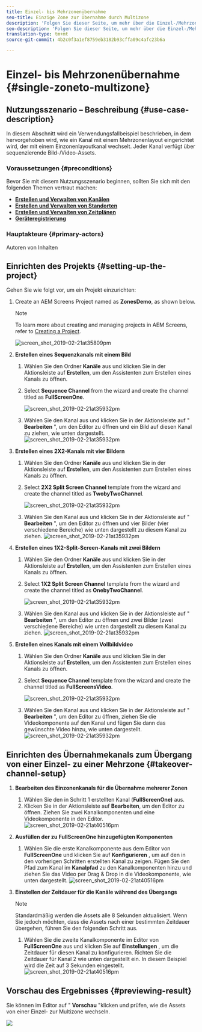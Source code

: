 ```yaml
---
title: Einzel- bis Mehrzonenübernahme
seo-title: Einzige Zone zur Übernahme durch Multizone
description: 'Folgen Sie dieser Seite, um mehr über die Einzel-/Mehrzonenübernahme in einem AEM Screens-Projekt zu erfahren.  '
seo-description: 'Folgen Sie dieser Seite, um mehr über die Einzel-/Mehrzonenübernahme in einem AEM Screens-Projekt zu erfahren.    '
translation-type: tm+mt
source-git-commit: 4b2c0f3a1ef8759eb3182b93cffa09c4afc23b6a

---
```



# Einzel- bis Mehrzonenübernahme {#single-zoneto-multizone}

## Nutzungsszenario – Beschreibung {#use-case-description}

In diesem Abschnitt wird ein Verwendungsfallbeispiel beschrieben, in dem hervorgehoben wird, wie ein Kanal mit einem Mehrzonenlayout eingerichtet wird, der mit einem Einzonenlayoutkanal wechselt. Jeder Kanal verfügt über sequenzierende Bild-/Video-Assets.

### Voraussetzungen {#preconditions}

Bevor Sie mit diesem Nutzungsszenario beginnen, sollten Sie sich mit den folgenden Themen vertraut machen:

* **[Erstellen und Verwalten von Kanälen](/help/screens/managing-channels.md)**
* **[Erstellen und Verwalten von Standorten](/help/screens/managing-locations.md)**
* **[Erstellen und Verwalten von Zeitplänen](/help/screens/managing-schedules.md)**
* **[Geräteregistrierung](/help/screens/device-registration.md)**

### Hauptakteure {#primary-actors}

Autoren von Inhalten

## Einrichten des Projekts {#setting-up-the-project}

Gehen Sie wie folgt vor, um ein Projekt einzurichten:

1. Create an AEM Screens Project named as **ZonesDemo**, as shown below.

   >[!NOTE]
   >
   >To learn more about creating and managing projects in AEM Screens, refer to [Creating a Project](/help/screens/creating-a-screens-project.md).

   ![screen_shot_2019-02-21at35809pm](assets/SZtoMZ1.png)

1. **Erstellen eines Sequenzkanals mit einem Bild**

   1. Wählen Sie den Ordner **Kanäle** aus und klicken Sie in der Aktionsleiste auf **Erstellen**, um den Assistenten zum Erstellen eines Kanals zu öffnen.
   1. Select **Sequence Channel** from the wizard and create the channel titled as **FullScreenOne**.

      ![screen_shot_2019-02-21at35932pm](assets/SZtoMZ2.png)
   1. Wählen Sie den Kanal aus und klicken Sie in der Aktionsleiste auf &quot; **Bearbeiten** &quot;, um den Editor zu öffnen und ein Bild auf diesen Kanal zu ziehen, wie unten dargestellt.
      ![screen_shot_2019-02-21at35932pm](assets/SZtoMZ3.png)

1. **Erstellen eines 2X2-Kanals mit vier Bildern**

   1. Wählen Sie den Ordner **Kanäle** aus und klicken Sie in der Aktionsleiste auf **Erstellen**, um den Assistenten zum Erstellen eines Kanals zu öffnen.

   1. Select **2X2 Split Screen Channel** template from the wizard and create the channel titled as **TwobyTwoChannel**.

      ![screen_shot_2019-02-21at35932pm](assets/SZtoMZ4.png)
   1. Wählen Sie den Kanal aus und klicken Sie in der Aktionsleiste auf &quot; **Bearbeiten** &quot;, um den Editor zu öffnen und vier Bilder (vier verschiedene Bereiche) wie unten dargestellt zu diesem Kanal zu ziehen.
      ![screen_shot_2019-02-21at35932pm](assets/SZtoMZ5.png)

1. **Erstellen eines 1X2-Split-Screen-Kanals mit zwei Bildern**

   1. Wählen Sie den Ordner **Kanäle** aus und klicken Sie in der Aktionsleiste auf **Erstellen**, um den Assistenten zum Erstellen eines Kanals zu öffnen.

   1. Select **1X2 Split Screen Channel** template from the wizard and create the channel titled as **OnebyTwoChannel**.

      ![screen_shot_2019-02-21at35932pm](assets/SZtoMZ6.png)
   1. Wählen Sie den Kanal aus und klicken Sie in der Aktionsleiste auf &quot; **Bearbeiten** &quot;, um den Editor zu öffnen und zwei Bilder (zwei verschiedene Bereiche) wie unten dargestellt zu diesem Kanal zu ziehen.
      ![screen_shot_2019-02-21at35932pm](assets/SZtoMZ7.png)

1. **Erstellen eines Kanals mit einem Vollbildvideo**

   1. Wählen Sie den Ordner **Kanäle** aus und klicken Sie in der Aktionsleiste auf **Erstellen**, um den Assistenten zum Erstellen eines Kanals zu öffnen.

   1. Select **Sequence Channel** template from the wizard and create the channel titled as **FullScreensVideo**.

      ![screen_shot_2019-02-21at35932pm](assets/SZtoMZ8.png)
   1. Wählen Sie den Kanal aus und klicken Sie in der Aktionsleiste auf &quot; **Bearbeiten** &quot;, um den Editor zu öffnen, ziehen Sie die Videokomponente auf den Kanal und fügen Sie dann das gewünschte Video hinzu, wie unten dargestellt.
      ![screen_shot_2019-02-21at35932pm](assets/SZtoMZ9.png)

## Einrichten des Übernahmekanals zum Übergang von einer Einzel- zu einer Mehrzone {#takeover-channel-setup}

1. **Bearbeiten des Einzonenkanals für die Übernahme mehrerer Zonen**

   1. Wählen Sie den in Schritt 1 erstellten Kanal (**FullScreenOne)** aus.
   1. Klicken Sie in der Aktionsleiste auf **Bearbeiten**, um den Editor zu öffnen. Ziehen Sie zwei Kanalkomponenten und eine Videokomponente in den Editor.
   ![screen_shot_2019-02-21at40516pm](assets/SZtoMZ10.png)

1. **Ausfüllen der zu FullScreenOne hinzugefügten Komponenten**

   1. Wählen Sie die erste Kanalkomponente aus dem Editor von **FullScreenOne** und klicken Sie auf **Konfigurieren** , um auf den in den vorherigen Schritten erstellten Kanal zu zeigen. Fügen Sie den Pfad zum Kanal im **Kanalpfad** zu den Kanalkomponenten hinzu und ziehen Sie das Video per Drag &amp; Drop in die Videokomponente, wie unten dargestellt.
   ![screen_shot_2019-02-21at40516pm](assets/SZ_MZvideo1.gif)

1. **Einstellen der Zeitdauer für die Kanäle während des Übergangs**

   >[!NOTE]
   >
   >Standardmäßig werden die Assets alle 8 Sekunden aktualisiert. Wenn Sie jedoch möchten, dass die Assets nach einer bestimmten Zeitdauer übergehen, führen Sie den folgenden Schritt aus.

   1. Wählen Sie die zweite Kanalkomponente im Editor von **FullScreenOne** aus und klicken Sie auf **Einstellungen** , um die Zeitdauer für diesen Kanal zu konfigurieren. Richten Sie die Zeitdauer für Kanal 2 wie unten dargestellt ein.
In diesem Beispiel wird die Zeit auf 3 Sekunden eingestellt.
   ![screen_shot_2019-02-21at40516pm](assets/SZ_MZvideo2.gif)

## Vorschau des Ergebnisses {#previewing-result}

Sie können im Editor auf &quot; **Vorschau** &quot;klicken und prüfen, wie die Assets von einer Einzel- zur Multizone wechseln.

![](assets/SZ_MZvideo3.gif)
